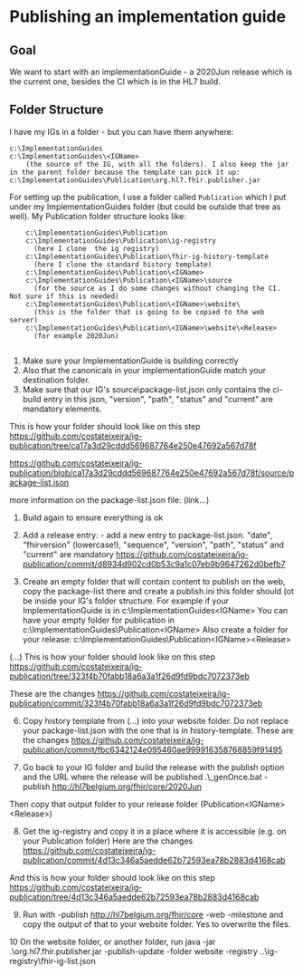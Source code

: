 # Publishing an implementation guide


## Goal
We want to start with an implementationGuide - a 2020Jun release which is the current one, besides the CI which is in the HL7 build. 


## Folder Structure
I have my IGs in a folder - but you can have them anywhere:
```
c:\ImplementationGuides
c:\ImplementationGuides\<IGName> 
    (the source of the IG, with all the folders). I also keep the jar in the parent folder because the template can pick it up:
c:\ImplementationGuides\Publication\org.hl7.fhir.publisher.jar
```


For setting up the publication, I use a folder called `Publication` which I put under my ImplementationGuides folder (but could be outside that tree as well).
My Publication folder structure looks like:

```
    c:\ImplementationGuides\Publication
    c:\ImplementationGuides\Publication\ig-registry
      (here I clone  the ig registry)
    c:\ImplementationGuides\Publication\fhir-ig-history-template
      (here I clone the standard history template)
    c:\ImplementationGuides\Publication\<IGName>
    c:\ImplementationGuides\Publication\<IGName>\source
      (for the source as I do some changes without changing the CI. Not sure if this is needed)
    c:\ImplementationGuides\Publication\<IGName>\website\
      (this is the folder that is going to be copied to the web server)
    c:\ImplementationGuides\Publication\<IGName>\website\<Release>
      (for example 2020Jun)
      
```



1. Make sure your ImplementationGuide is building correctly
  1. Also that the canonicals in your implementationGuide match your destination folder.
1. Make sure that our IG's source\package-list.json only contains the ci-build entry 
 in this json, "version", "path", "status" and "current" are mandatory elements.

This is how your folder should look like on this step
https://github.com/costateixeira/ig-publication/tree/ca17a3d29cddd569687764e250e47692a567d78f

https://github.com/costateixeira/ig-publication/blob/ca17a3d29cddd569687764e250e47692a567d78f/source/package-list.json

more information on the package-list.json file: (link...)

1. Build again to ensure everything is ok
1. Add a release entry: - add a new entry to package-list.json. 
"date", "fhirversion" (lowercase!), "sequence", "version", "path", "status" and "current" are mandatory
https://github.com/costateixeira/ig-publication/commit/d8934d902cd0b53c9a1c07eb9b9647262d0befb7

1. Create an empty folder that will contain content to publish on the web, copy the package-list there and create a publish.ini
this folder should (ot be inside your IG's folder structure. For example if your ImplementationGuide is in
    c:\ImplementationGuides\<IGName>
You can have your empty folder for publication in 
    c:\ImplementationGuides\Publication\<IGName>
Also create a folder for your release: 
    c:\ImplementationGuides\Publication\<IGName>\<Release>

(...)
This is how your folder should look like on this step
https://github.com/costateixeira/ig-publication/tree/323f4b70fabb18a6a3a1f26d9fd9bdc7072373eb

These are the changes
https://github.com/costateixeira/ig-publication/commit/323f4b70fabb18a6a3a1f26d9fd9bdc7072373eb

6. Copy history template from (...) into your website folder. Do not replace your package-list.json with the one that is in history-template.
These are the changes
https://github.com/costateixeira/ig-publication/commit/fbc6342124e095460ae999916358768859f91495

7. Go back to your IG folder and build the release with the publish option and the URL where the release will be published
.\\_genOnce.bat -publish http://hl7belgium.org/fhir/core/2020Jun

Then copy that output folder to your release folder (Publication\<IGName>\<Release>)


8. Get the ig-registry and copy it in a place where it is accessible (e.g. on your Publication folder)
Here are the changes
https://github.com/costateixeira/ig-publication/commit/4d13c346a5aedde62b72593ea78b2883d4168cab

And this is how your folder should look like on this step
https://github.com/costateixeira/ig-publication/tree/4d13c346a5aedde62b72593ea78b2883d4168cab


9. Run with -publish http://hl7belgium.org/fhir/core -web -milestone and copy the output of that to your website folder. Yes to overwrite the files.



10 On the website folder, or another folder, run
java -jar .\org.hl7.fhir.publisher.jar -publish-update -folder website -registry ..\ig-registry\fhir-ig-list.json

